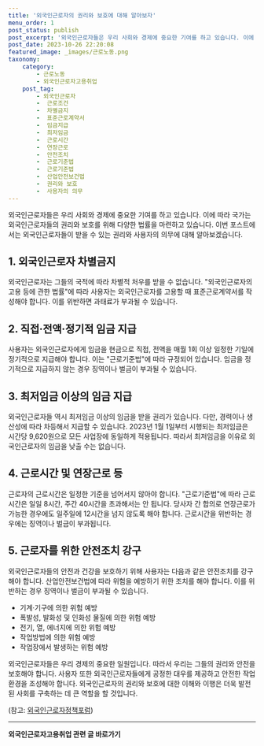 ```yaml
---
title: '외국인근로자의 권리와 보호에 대해 알아보자'
menu_order: 1
post_status: publish
post_excerpt: '외국인근로자들은 우리 사회와 경제에 중요한 기여를 하고 있습니다. 이에 따라 국가는 외국인근로자들의 권리와 보호를 위해 다양한 법률을 마련하고 있습니다. 이번 포스트에서는 외국인근로자들이 받을 수 있는 권리와 사용자의 의무에 대해 알아보겠습니다.'
post_date: 2023-10-26 22:20:08
featured_image: _images/근로노동.png
taxonomy:
    category:
        - 근로노동
        - 외국인근로자고용취업
    post_tag:
        - 외국인근로자
        -  근로조건
        -  차별금지
        -  표준근로계약서
        -  임금지급
        -  최저임금
        -  근로시간
        -  연장근로
        -  안전조치
        -  근로기준법
        -  근로기준법
        -  산업안전보건법
        -  권리와 보호
        -  사용자의 의무
---
```



외국인근로자들은 우리 사회와 경제에 중요한 기여를 하고 있습니다. 이에 따라 국가는 외국인근로자들의 권리와 보호를 위해 다양한 법률을 마련하고 있습니다. 이번 포스트에서는 외국인근로자들이 받을 수 있는 권리와 사용자의 의무에 대해 알아보겠습니다.

## 1. 외국인근로자 차별금지

외국인근로자는 그들의 국적에 따라 차별적 처우를 받을 수 없습니다. "외국인근로자의 고용 등에 관한 법률"에 따라 사용자는 외국인근로자를 고용할 때 표준근로계약서를 작성해야 합니다. 이를 위반하면 과태료가 부과될 수 있습니다.

## 2. 직접·전액·정기적 임금 지급

사용자는 외국인근로자에게 임금을 현금으로 직접, 전액을 매월 1회 이상 일정한 기일에 정기적으로 지급해야 합니다. 이는 "근로기준법"에 따라 규정되어 있습니다. 임금을 정기적으로 지급하지 않는 경우 징역이나 벌금이 부과될 수 있습니다.

## 3. 최저임금 이상의 임금 지급

외국인근로자들 역시 최저임금 이상의 임금을 받을 권리가 있습니다. 다만, 경력이나 생산성에 따라 차등해서 지급할 수 있습니다. 2023년 1월 1일부터 시행되는 최저임금은 시간당 9,620원으로 모든 사업장에 동일하게 적용됩니다. 따라서 최저임금을 이유로 외국인근로자의 임금을 낮출 수는 없습니다.

## 4. 근로시간 및 연장근로 등

근로자의 근로시간은 일정한 기준을 넘어서지 않아야 합니다. "근로기준법"에 따라 근로시간은 일일 8시간, 주간 40시간을 초과해서는 안 됩니다. 당사자 간 합의로 연장근로가 가능한 경우에도 일주일에 12시간을 넘지 않도록 해야 합니다. 근로시간을 위반하는 경우에는 징역이나 벌금이 부과됩니다.

## 5. 근로자를 위한 안전조치 강구

외국인근로자들의 안전과 건강을 보호하기 위해 사용자는 다음과 같은 안전조치를 강구해야 합니다. 산업안전보건법에 따라 위험을 예방하기 위한 조치를 해야 합니다. 이를 위반하는 경우 징역이나 벌금이 부과될 수 있습니다.

- 기계·기구에 의한 위험 예방
- 폭발성, 발화성 및 인화성 물질에 의한 위험 예방
- 전기, 열, 에너지에 의한 위험 예방
- 작업방법에 의한 위험 예방
- 작업장에서 발생하는 위험 예방

외국인근로자들은 우리 경제의 중요한 일원입니다. 따라서 우리는 그들의 권리와 안전을 보호해야 합니다. 사용자 또한 외국인근로자들에게 공정한 대우를 제공하고 안전한 작업환경을 조성해야 합니다. 외국인근로자의 권리와 보호에 대한 이해와 이행은 더욱 발전된 사회를 구축하는 데 큰 역할을 할 것입니다.

(참고: [외국인근로자정책포럼](http://www.foreignworkforum.or.kr/))
<!-- wp:separator -->
<hr class="wp-block-separator has-alpha-channel-opacity"/>
<!-- /wp:separator -->

<!-- wp:group {"backgroundColor":"base","layout":{"type":"constrained"}} -->
<div class="wp-block-group has-base-background-color has-background"><!-- wp:paragraph {"align":"center","fontSize":"medium"} -->
<p class="has-text-align-center has-large-font-size"><strong>외국인근로자고용취업 관련 글 바로가기</strong></p>
<!-- /wp:paragraph -->


<!-- wp:latest-posts
{"categories":[{"id":10884,"count":19,"description":"","link":"https://uknowlaw.com/category/%ec%99%b8%ea%b5%ad%ec%9d%b8%ea%b7%bc%eb%a1%9c%ec%9e%90%ea%b3%a0%ec%9a%a9%ec%b7%a8%ec%97%85/","name":"외국인근로자고용취업","slug":"외국인근로자고용취업","taxonomy":"category","parent":0,"meta":[],"_links":{"self":[{"href":"https://uknowlaw.com/wp-json/wp/v2/categories/10884"}],"collection":[{"href":"https://uknowlaw.com/wp-json/wp/v2/categories"}],"about":[{"href":"https://uknowlaw.com/wp-json/wp/v2/taxonomies/category"}],"wp:post_type":[{"href":"https://uknowlaw.com/wp-json/wp/v2/posts?categories=10884"}],"curies":[{"name":"wp","href":"https://api.w.org/{rel}","templated":true}]}}]} /--></div>
<!-- /wp:group -->